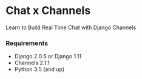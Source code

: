 # Chat x Channels
Learn to Build Real Time Chat with Django Channels



### Requirements
- Django 2.0.5 or Django 1.11
- Channels 2.1.1
- Python 3.5 (and up)